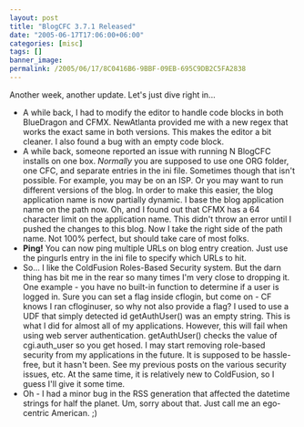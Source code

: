 ```yaml
---
layout: post
title: "BlogCFC 3.7.1 Released"
date: "2005-06-17T17:06:00+06:00"
categories: [misc]
tags: []
banner_image: 
permalink: /2005/06/17/8C0416B6-9BBF-09EB-695C9DB2C5FA2838
---
```


Another week, another update. Let's just dive right in...
<ul>
<li>A while back, I had to modify the editor to handle code blocks in both BlueDragon and CFMX. NewAtlanta provided me with a new regex that works the exact same in both versions. This makes the editor a bit cleaner. I also found a bug with an empty code block.
<li>A while back, someone reported an issue with running N BlogCFC installs on one box. <i>Normally</i> you are supposed to use one ORG folder, one CFC, and separate entries in the ini file. Sometimes though that isn't possible. For example, you may be on an ISP. Or you may want to run different versions of the blog. In order to make this easier, the blog application name is now partially dynamic. I base the blog application name on the path now. Oh, and I found out that CFMX has a 64 character limit on the application name. This didn't throw an error until I pushed the changes to this blog. Now I take the right side of the path name. Not 100% perfect, but should take care of most folks. 
<li><b>Ping!</b> You can now ping multiple URLs on blog entry creation. Just use the pingurls entry in the ini file to specify which URLs to hit.
<li>So... I like the ColdFusion Roles-Based Security system. But the darn thing has bit me in the rear so many times I'm very close to dropping it. One example - you have no built-in function to determine if a user is logged in. Sure you can set a flag inside cflogin, but come on - CF knows I ran cfloginuser, so why not also provide a flag? I used to use a UDF that simply detected id getAuthUser() was an empty string. This is what I did for almost all of my applications. However, this will fail when using web server authentication. getAuthUser() checks the value of cgi.auth_user so you get hosed. I may start removing role-based security from my applications in the future. It is supposed to be hassle-free, but it hasn't been. See my previous posts on the various security issues, etc. At the same time, it is relatively new to ColdFusion, so I guess I'll give it some time.
<li>Oh - I had a minor bug in the RSS generation that affected the datetime strings for half the planet. Um, sorry about that. Just call me an ego-centric American. ;)
</ul>